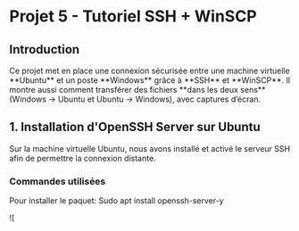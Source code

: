 # Projet 5 - Tutoriel SSH + WinSCP
## Introduction
<p>Ce projet met en place une connexion sécurisée entre une machine virtuelle **Ubuntu** et un poste **Windows** grâce à **SSH** et **WinSCP**.
Il montre aussi comment transférer des fichiers **dans les deux sens** (Windows → Ubuntu et Ubuntu → Windows), avec captures d’écran.</p>

## 1. Installation d'OpenSSH Server sur Ubuntu
<p>Sur la machine virtuelle Ubuntu, nous avons installé et activé le serveur SSH afin de permettre la connexion distante.</p>

### Commandes utilisées
<p>Pour installer le paquet: Sudo apt install openssh-server-y </p>
![

